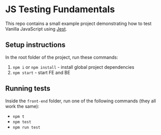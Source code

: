 # JS Testing Fundamentals

This repo contains a small example project demonstrating how to test Vanilla JavaScript using [Jest](https://jestjs.io/).

## Setup instructions

In the root folder of the project, run these commands:

1. `npm i` or `npm install` - install global project dependencies
2. `npm start` - start FE and BE

## Running tests

Inside the `front-end` folder, run one of the following commands (they all work the same):

- `npm t`
- `npm test`
- `npm run test`
